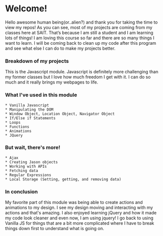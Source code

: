 # Welcome!


Hello awesome human being(or..alien?) and thank you for taking the time to view my repos!
As you can see, most of my projects are coming from my classes here at SAIT.
That’s because I am still a student and I am learning lots of things! I am loving this course so far and there are so many things I want to learn. I will be coming back to clean up my code after this program and see what else I can do to make my projects better.


### Breakdown of my projects 

This is the Javascript module. Javascript is definitely more challenging than my former classes but I love how much freedom I get with it. I can do so much and it really brings my webpages to life.

### What I've used in this module
```
* Vanilla Javascript
* Manipulating the DOM
* Window Object, Location Object, Navigator Object
* If/Else if Statements
* Loops
* Functions
* Animations
* JQuery
```
### But wait, there's more!
```
* Ajax
* Creating Jason objects
* Working with APIs
* Fetching data 
* Regular Expressions
* Local Storage (Setting, getting, and removing data)
```

### In conclusion

My favorite part of this module was being able to create actions and animations to my design. I see my design moving and interacting with my actions and that's amazing. I also enjoyed learning jQuery and how it made my code look cleaner and even now, I am using jquery! I go back to using Vanilla JS for things that are a bit more complicated where I have to break things down first to understand what is going on.
